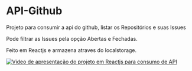 # API-Github
Projeto para consumir a api do github, listar os Repositórios e suas Issues

Pode filtrar as Issues pela opção Abertas e Fechadas.

Feito em Reactjs e armazena atraves do localstorage.

[![Vídeo de apresentação do projeto em Reactjs para consumo de API](http://img.youtube.com/vi/V70aiTBG-B8/0.jpg)](http://www.youtube.com/watch?v=V70aiTBG-B8 "Vídeo de apresentação do projeto em Reactjs para consumo de API")
